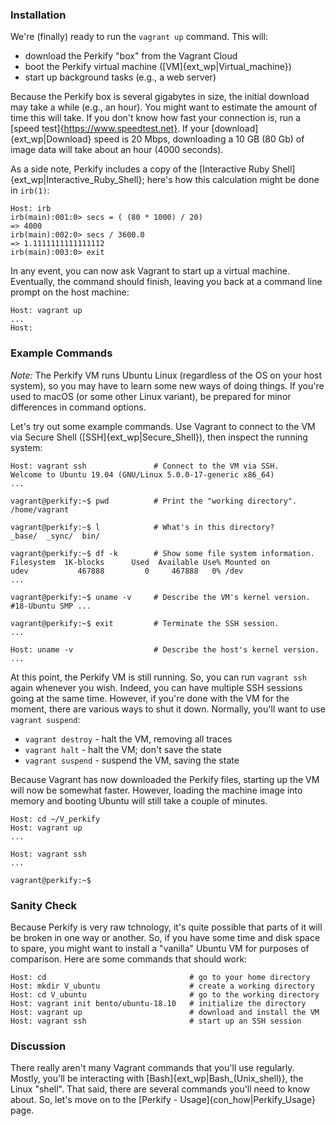 <!-- Perkify_Install/common_3.md -->

### Installation

We're (finally) ready to run the `vagrant up` command.  This will:

- download the Perkify "box" from the Vagrant Cloud
- boot the Perkify virtual machine ([VM]{ext_wp|Virtual_machine})
- start up background tasks (e.g., a web server)

Because the Perkify box is several gigabytes in size,
the initial download may take a while (e.g., an hour).
You might want to estimate the amount of time this will take.
If you don't know how fast your connection is,
run a [speed test]{https://www.speedtest.net}.
If your [download]{ext_wp|Download} speed is 20 Mbps, downloading
a 10 GB (80 Gb) of image data will take about an hour (4000 seconds).

As a side note, Perkify includes a copy of the
[Interactive Ruby Shell]{ext_wp|Interactive_Ruby_Shell};
here's how this calculation might be done in `irb(1)`:

    Host: irb
    irb(main):001:0> secs = ( (80 * 1000) / 20) 
    => 4000
    irb(main):002:0> secs / 3600.0
    => 1.1111111111111112
    irb(main):003:0> exit

In any event, you can now ask Vagrant to start up a virtual machine.
Eventually, the command should finish,
leaving you back at a command line prompt on the host machine:

    Host: vagrant up
    ...
    Host:

### Example Commands

*Note:*
The Perkify VM runs Ubuntu Linux (regardless of the OS on your host system),
so you may have to learn some new ways of doing things.
If you're used to macOS (or some other Linux variant),
be prepared for minor differences in command options.

Let's try out some example commands.
Use Vagrant to connect to the VM via Secure Shell ([SSH]{ext_wp|Secure_Shell}),
then inspect the running system:

    Host: vagrant ssh               # Connect to the VM via SSH.
    Welcome to Ubuntu 19.04 (GNU/Linux 5.0.0-17-generic x86_64)
    ...

    vagrant@perkify:~$ pwd          # Print the "working directory".
    /home/vagrant

    vagrant@perkify:~$ l            # What's in this directory?
    _base/  _sync/  bin/

    vagrant@perkify:~$ df -k        # Show some file system information.
    Filesystem  1K-blocks      Used  Available Use% Mounted on
    udev           467888         0     467888   0% /dev
    ...

    vagrant@perkify:~$ uname -v     # Describe the VM's kernel version.
    #18-Ubuntu SMP ...

    vagrant@perkify:~$ exit         # Terminate the SSH session.
    ...

    Host: uname -v                  # Describe the host's kernel version.
    ...

At this point, the Perkify VM is still running.
So, you can run `vagrant ssh` again whenever you wish.
Indeed, you can have multiple SSH sessions going at the same time.
However, if you're done with the VM for the moment,
there are various ways to shut it down.
Normally, you'll want to use `vagrant suspend`:

- `vagrant destroy`   - halt the VM, removing all traces
- `vagrant halt`      - halt the VM; don't save the state
- `vagrant suspend`   - suspend the VM, saving the state

Because Vagrant has now downloaded the Perkify files,
starting up the VM will now be somewhat faster.
However, loading the machine image into memory and booting Ubuntu
will still take a couple of minutes.

    Host: cd ~/V_perkify
    Host: vagrant up
    ...

    Host: vagrant ssh
    ...

    vagrant@perkify:~$ 

### Sanity Check

Because Perkify is very raw tchnology, it's quite possible that parts of it
will be broken in one way or another.
So, if you have some time and disk space to spare,
you might want to install a "vanilla" Ubuntu VM for purposes of comparison.
Here are some commands that should work:

    Host: cd                                # go to your home directory
    Host: mkdir V_ubuntu                    # create a working directory
    Host: cd V_ubuntu                       # go to the working directory
    Host: vagrant init bento/ubuntu-18.10   # initialize the directory
    Host: vagrant up                        # download and install the VM
    Host: vagrant ssh                       # start up an SSH session

### Discussion

There really aren't many Vagrant commands that you'll use regularly.
Mostly, you'll be interacting with [Bash]{ext_wp|Bash_(Unix_shell)},
the Linux "shell".
That said, there are several commands you'll need to know about.
So, let's move on to the [Perkify - Usage]{con_how|Perkify_Usage} page.
